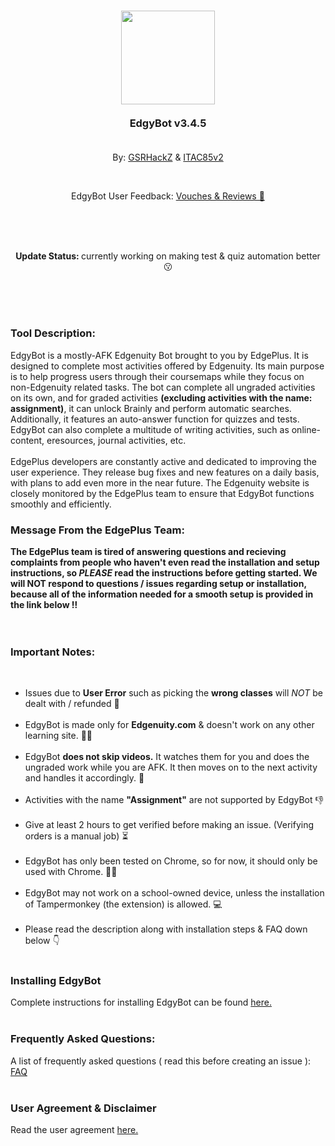 <br><br>
<h3 align="center">
  <img style="width:150px;margin:0 auto;" src="https://github.com/GSRHackZ/EdgyBot_Edgenuity_Bot/blob/main/edgePlus2.png?raw=true"><br><br>
  EdgyBot v3.4.5<br><br>
</h3>
<p align="center">By: <a href="https://github.com/GSRHackZ" target="_self">GSRHackZ</a> & <a href="https://github.com/ITAC85v2" target="_self">ITAC85v2</a></p><br>
<p align="center">EdgyBot User Feedback: <a href="https://www.instagram.com/stories/highlights/18173927047266546/"> Vouches & Reviews 🤩</a></p>
<br><br><br>
<p align="center"><b>Update Status: </b>currently working on making test & quiz automation better 😗</p>
<br><br><br>
<h3>Tool Description:</h3>
<p>EdgyBot is a mostly-AFK Edgenuity Bot brought to you by EdgePlus. It is designed to complete most activities offered by Edgenuity. Its main purpose is to help progress users through their coursemaps while they focus on non-Edgenuity related tasks. The bot can complete all ungraded activities on its own, and for graded activities <b>(excluding activities with the name: assignment)</b>, it can unlock Brainly and perform automatic searches. Additionally, it features an auto-answer function for quizzes and tests. EdgyBot can also complete a multitude of writing activities, such as online-content, eresources, journal activities, etc.<br><br>EdgePlus developers are constantly active and dedicated to improving the user experience. They release bug fixes and new features on a daily basis, with plans to add even more in the near future. The Edgenuity website is closely monitored by the EdgePlus team to ensure that EdgyBot functions smoothly and efficiently.</p>
<h3>Message From the EdgePlus Team:</h3>
<b>The EdgePlus team is tired of answering questions and recieving complaints from people who haven't even read the installation and setup instructions, so <i>PLEASE</i> read the instructions before getting started. We will NOT respond to questions / issues regarding setup or installation, because all of the information needed for a smooth setup is provided in the link below ‼</b>
<br><br><br>
<h3>Important Notes:</h3><br>
<ul>
<li>Issues due to <b>User Error</b> such as picking the <b>wrong classes</b> will <i>NOT</i> be dealt with / refunded 🔴</li><br>
<li>EdgyBot is made only for <b>Edgenuity.com</b> & doesn't work on any other learning site. 🙅‍♂️</li><br>
<li>EdgyBot <b>does not skip videos.</b> It watches them for you and does the ungraded work while you are AFK. It then moves on to the next activity and handles it accordingly. 🎥</li><br>
<li>Activities with the name <b>"Assignment"</b> are not supported by EdgyBot 👎</li><br>
<li>Give at least 2 hours to get verified before making an issue. (Verifying orders is a manual job) ⏳</li><br>
<li>EdgyBot has only been tested on Chrome, so for now, it should only be used with Chrome. 🤷‍♂️</li><br>
<li>EdgyBot may not work on a school-owned device, unless the installation of Tampermonkey (the extension) is allowed. 💻</li><br>
<li>Please read the description along with installation steps & FAQ down below 👇</li><br>
</ul>
<h3>Installing EdgyBot</h3>
Complete instructions for installing EdgyBot can be found <a href="https://github.com/GSRHackZ/EdgyBot_Edgenuity_Bot/wiki/How-to-install-EdgyBot">here.</a>
<br><br>
<h3>Frequently Asked Questions:</h3>
A list of frequently asked questions ( read this before creating an issue ): <a href="https://github.com/GSRHackZ/EdgyBot_Edgenuity_Bot/wiki/Q&A">FAQ</a>
<br><br>
<h3>User Agreement & Disclaimer</h3>
Read the user agreement <a href="https://github.com/GSRHackZ/EdgyBot_Edgenuity_Bot/blob/main/useragreement.md" target="_self">here.</a>
<br><br>
